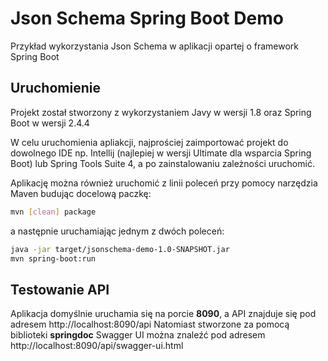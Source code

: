 # Json Schema Spring Boot Demo
Przykład wykorzystania Json Schema w aplikacji opartej o framework Spring Boot

## Uruchomienie
Projekt został stworzony z wykorzystaniem Javy w wersji 1.8 oraz Spring Boot w wersji 2.4.4

W celu uruchomienia apliakcji, najprościej zaimportować projekt do dowolnego IDE np. Intellij (najlepiej w wersji Ultimate dla wsparcia Spring Boot) lub Spring Tools Suite 4, a po zainstalowaniu zależności uruchomić.

Aplikację można również uruchomić z linii poleceń przy pomocy narzędzia Maven budując docelową paczkę:
```bash
mvn [clean] package
```
a następnie uruchamiając jednym z dwóch poleceń:
```bash
java -jar target/jsonschema-demo-1.0-SNAPSHOT.jar
mvn spring-boot:run
```

## Testowanie API
Aplikacja domyślnie uruchamia się na porcie **8090**, a API znajduje się pod adresem http://localhost:8090/api
Natomiast stworzone za pomocą biblioteki **springdoc** Swagger UI można znaleźć pod adresem http://localhost:8090/api/swagger-ui.html

